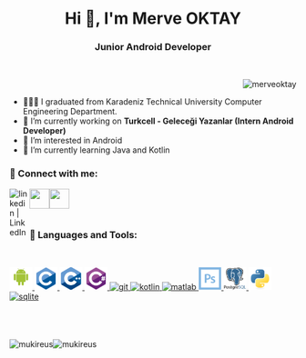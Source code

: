 <h1 align="center">Hi 👋, I'm Merve OKTAY</h1>
<h3 align="center">Junior Android Developer</h3>
<br/> 
<p align="right"> <img src="https://komarev.com/ghpvc/?username=merveoktay&label=Profile%20views&color=b40e56&style=flat-square" alt="merveoktay" /> </p> 

- 👩🏻‍🎓 I graduated from Karadeniz Technical University Computer Engineering Department.
- 🔭 I’m currently working on **Turkcell - Geleceği Yazanlar (Intern Android Developer)**
- 👀 I’m interested in Android 
- 🌱 I’m currently learning Java and Kotlin 



### 📩 Connect with me:

[<img align="left" alt="linkedin | LinkedIn" width="35px" src="https://raw.githubusercontent.com/peterthehan/peterthehan/master/assets/linkedin.svg" />][linkedin]
[<img align="left" height="35" width="35" src="https://cdn.jsdelivr.net/npm/simple-icons@v4/icons/gmail.svg" />][gmail]
[<img align="left" height="35" width="35" src="https://raw.githubusercontent.com/rahuldkjain/github-profile-readme-generator/master/src/images/icons/Social/hackerrank.svg" />][hackerrank]

<br />

[gmail]: mailto:merve.oktay@hotmail.com
[linkedin]: https://www.linkedin.com/in/merve-oktay-392a24207/
[hackerrank]: https://www.hackerrank.com/merve_oktay
<br />



### 🔧 Languages and Tools:
<br/>
<p align="left"> <a href="https://developer.android.com" target="_blank" rel="noreferrer"> <img src="https://raw.githubusercontent.com/devicons/devicon/master/icons/android/android-original-wordmark.svg" alt="android" width="40" height="40"/> </a> <a href="https://www.cprogramming.com/" target="_blank" rel="noreferrer"> <img src="https://raw.githubusercontent.com/devicons/devicon/master/icons/c/c-original.svg" alt="c" width="40" height="40"/> </a>  <a href="https://www.w3schools.com/cpp/" target="_blank" rel="noreferrer"> <img src="https://raw.githubusercontent.com/devicons/devicon/master/icons/cplusplus/cplusplus-original.svg" alt="cplusplus" width="40" height="40"/> </a>  <a href="https://www.w3schools.com/cs/" target="_blank" rel="noreferrer"> <img src="https://raw.githubusercontent.com/devicons/devicon/master/icons/csharp/csharp-original.svg" alt="csharp" width="40" height="40"/> </a>  <a href="https://git-scm.com/" target="_blank" rel="noreferrer"> <img src="https://www.vectorlogo.zone/logos/git-scm/git-scm-icon.svg" alt="git" width="40" height="40"/> </a>  <a href="https://kotlinlang.org" target="_blank" rel="noreferrer"> <img src="https://www.vectorlogo.zone/logos/kotlinlang/kotlinlang-icon.svg" alt="kotlin" width="40" height="40"/> </a>  <a href="https://www.mathworks.com/" target="_blank" rel="noreferrer"> <img src="https://upload.wikimedia.org/wikipedia/commons/2/21/Matlab_Logo.png" alt="matlab" width="40" height="40"/> </a>  <a href="https://www.photoshop.com/en" target="_blank" rel="noreferrer"> <img src="https://raw.githubusercontent.com/devicons/devicon/master/icons/photoshop/photoshop-line.svg" alt="photoshop" width="40" height="40"/> </a>  <a href="https://www.postgresql.org" target="_blank" rel="noreferrer"> <img src="https://raw.githubusercontent.com/devicons/devicon/master/icons/postgresql/postgresql-original-wordmark.svg" alt="postgresql" width="40" height="40"/> </a>  <a href="https://www.python.org" target="_blank" rel="noreferrer"> <img src="https://raw.githubusercontent.com/devicons/devicon/master/icons/python/python-original.svg" alt="python" width="40" height="40"/> </a>  <a href="https://www.sqlite.org/" target="_blank" rel="noreferrer"> <img src="https://www.vectorlogo.zone/logos/sqlite/sqlite-icon.svg" alt="sqlite" width="40" height="40"/> </a> </p> 
<br/>
<br/>
<br/> 
<img height="160em" align="center" src="https://github-readme-stats.vercel.app/api?username=merveoktay&show_icons=true&locale=en&theme=tokyonight&include_all_commits=true&count_private=true" alt="mukireus"/><img height="160em" align="center" src="https://github-readme-stats.vercel.app/api/top-langs?username=merveoktay&show_icons=true&locale=en&layout=compact&langs_count=8&theme=tokyonight" alt="mukireus"/>



